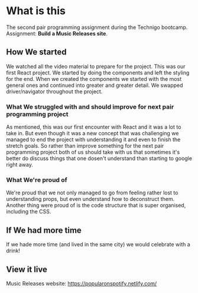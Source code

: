 # What is this

The second pair programming assignment during the Technigo bootcamp.
Assignment: **Build a Music Releases site**.

## How We started

We watched all the video material to prepare for the project. This was our first React project. We started by doing the components and left the styling for the end. When we created the components we started with the most general ones and continued into greater and greater detail.
We swapped driver/navigator throughout the project.

### What We struggled with and should improve for next pair programming project

As mentioned, this was our first encounter with React and it was a lot to take in. But even though it was a new concept that was challenging we managed to end the project with understanding it and even to finish the stretch goals. So rather than improve something for the next pair programming project both of us should take with us that sometimes it's better do discuss things that one dosen't understand than starting to google right away.

### What We're proud of

We're proud that we not only managed to go from feeling rather lost to understanding props, but even understand how to deconstruct them. Another thing were proud of is the code structure that is super organised, including the CSS.

## If We had more time

If we hade more time (and lived in the same city) we would celebrate with a drink!

## View it live

Music Releases website:
https://popularonspotify.netlify.com/
